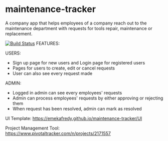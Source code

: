 # maintenance-tracker

A company app that helps employees of a company reach out to the maintenance department with requests for tools repair, maintenance or replacement.

[![Build Status](https://travis-ci.org/emekafredy/maintenance-tracker.svg)](https://travis-ci.org/emekafredy/maintenance-tracker)
FEATURES:


USERS:
- Sign up page for new users and Login page for registered users
- Pages for users to create, edit or cancel requests
- User can also see every request made

ADMIN:
- Logged in admin can see every employees' requests
- Admin can process employees' requests by either approving or rejecting them
- When request has been resolved, admin can mark as resolved


UI Template: https://emekafredy.github.io/maintenance-tracker/UI

Project Management Tool: https://www.pivotaltracker.com/n/projects/2171557
